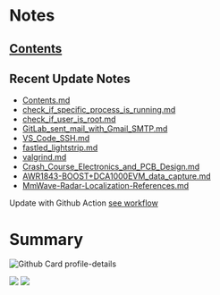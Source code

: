 <!--
**dino920135/dino920135** is a ✨ _special_ ✨ repository because its `README.md` (this file) appears on your GitHub profile.
-->
<!-- # About me -->
# Notes
## [Contents](https://github.com/dino920135/Notes/blob/main/pages/Contents.md)
## Recent Update Notes
<!-- BLOG-POST-LIST:START -->
- [Contents.md](https://github.com/dino920135/Notes/blob/main/pages/Contents.md)
- [check_if_specific_process_is_running.md](https://github.com/dino920135/Notes/blob/main/pages/check_if_specific_process_is_running.md)
- [check_if_user_is_root.md](https://github.com/dino920135/Notes/blob/main/pages/check_if_user_is_root.md)
- [GitLab_sent_mail_with_Gmail_SMTP.md](https://github.com/dino920135/Notes/blob/main/pages/GitLab_sent_mail_with_Gmail_SMTP.md)
- [VS_Code_SSH.md](https://github.com/dino920135/Notes/blob/main/pages/VS_Code_SSH.md)
- [fastled_lightstrip.md](https://github.com/dino920135/Notes/blob/main/pages/fastled_lightstrip.md)
- [valgrind.md](https://github.com/dino920135/Notes/blob/main/pages/valgrind.md)
- [Crash_Course_Electronics_and_PCB_Design.md](https://github.com/dino920135/Notes/blob/main/pages/Crash_Course_Electronics_and_PCB_Design.md)
- [AWR1843-BOOST+DCA1000EVM_data_capture.md](https://github.com/dino920135/Notes/blob/main/pages/AWR1843-BOOST+DCA1000EVM_data_capture.md)
- [MmWave-Radar-Localization-References.md](https://github.com/dino920135/Notes/blob/main/pages/MmWave-Radar-Localization-References.md)
<!-- BLOG-POST-LIST:END -->
Update with Github Action [see workflow](https://github.com/dino920135/dino920135/tree/main/.github/workflows)

# Summary
![Github Card profile-details](http://github-profile-summary-cards.vercel.app/api/cards/profile-details?username=dino920135&theme=github_dark)

![](http://github-profile-summary-cards.vercel.app/api/cards/stats?username=dino920135&theme=github_dark) ![](http://github-profile-summary-cards.vercel.app/api/cards/most-commit-language?username=dino920135&theme=github_dark)
